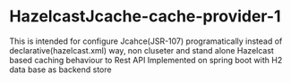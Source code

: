 # HazelcastJcache-cache-provider-1

This is intended for configure Jcahce(JSR-107) programatically instead of declarative(hazelcast.xml) way, non cluseter and stand alone Hazelcast based caching behaviour to Rest API Implemented on spring boot with H2 data base as backend store
